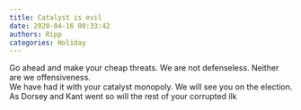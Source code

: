 ```yaml
---
title: Catalyst is evil
date: 2020-04-16 00:33:42
authors: Ripp
categories: Holiday
---
```


 Go ahead and make your cheap threats. We are not defenseless.   Neither are we offensiveness.    
We have had it with your catalyst monopoly.   We will see you on the election.   As Dorsey and Kant went so will the rest of your corrupted ilk